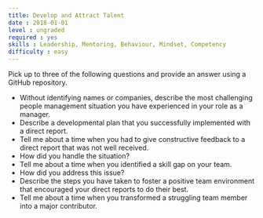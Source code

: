 ```yaml
---
title: Develop and Attract Talent
date : 2018-01-01
level : ungraded
required : yes
skills : Leadership, Mentoring, Behaviour, Mindset, Competency
difficulty : easy
---
```

Pick up to three of the following questions and provide an answer using a GitHub repository.

- Without identifying names or companies, describe the most challenging people management situation you have experienced in your role as a manager.
- Describe a developmental plan that you successfully implemented with a direct report.
- Tell me about a time when you had to give constructive feedback to a direct report that was not well received.
 - How did you handle the situation?
- Tell me about a time when you identified a skill gap on your team.
 - How did you address this issue?
- Describe the steps you have taken to foster a positive team environment that encouraged your direct reports to do their best.
- Tell me about a time when you transformed a struggling team member into a major contributor.

